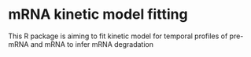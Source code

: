 # mRNA kinetic model fitting 
This R package is aiming to fit kinetic model for temporal profiles of pre-mRNA and mRNA to infer mRNA degradation  
